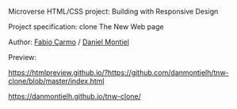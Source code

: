 Microverse HTML/CSS project: Building with Responsive Design

Project specification: clone The New Web page

Author: <a href="https://github.com/madcido">Fabio Carmo</a> / <a href="https://github.com/danmontielh">Daniel Montiel</a>

Preview:

https://htmlpreview.github.io/?https://github.com/danmontielh/tnw-clone/blob/master/index.html

https://danmontielh.github.io/tnw-clone/
